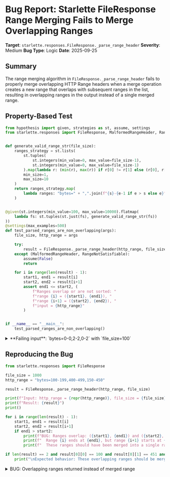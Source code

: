 # Bug Report: Starlette FileResponse Range Merging Fails to Merge Overlapping Ranges

**Target**: `starlette.responses.FileResponse._parse_range_header`
**Severity**: Medium
**Bug Type**: Logic
**Date**: 2025-09-25

## Summary

The range merging algorithm in `FileResponse._parse_range_header` fails to properly merge overlapping HTTP Range headers when a merge operation creates a new range that overlaps with subsequent ranges in the list, resulting in overlapping ranges in the output instead of a single merged range.

## Property-Based Test

```python
from hypothesis import given, strategies as st, assume, settings
from starlette.responses import FileResponse, MalformedRangeHeader, RangeNotSatisfiable


def generate_valid_range_str(file_size):
    ranges_strategy = st.lists(
        st.tuples(
            st.integers(min_value=0, max_value=file_size-1),
            st.integers(min_value=0, max_value=file_size-1)
        ).map(lambda r: (min(r), max(r)) if r[0] != r[1] else (r[0], r[0]+1 if r[0] < file_size - 1 else r[0])),
        min_size=1,
        max_size=10
    )
    return ranges_strategy.map(
        lambda ranges: "bytes=" + ",".join(f"{s}-{e-1 if e > s else e}" for s, e in ranges)
    )


@given(st.integers(min_value=100, max_value=10000).flatmap(
    lambda fs: st.tuples(st.just(fs), generate_valid_range_str(fs))
))
@settings(max_examples=500)
def test_parsed_ranges_are_non_overlapping(args):
    file_size, http_range = args

    try:
        result = FileResponse._parse_range_header(http_range, file_size)
    except (MalformedRangeHeader, RangeNotSatisfiable):
        assume(False)
        return

    for i in range(len(result) - 1):
        start1, end1 = result[i]
        start2, end2 = result[i+1]
        assert end1 <= start2, (
            f"Ranges overlap or are not sorted: "
            f"range {i} = ({start1}, {end1}), "
            f"range {i+1} = ({start2}, {end2}), "
            f"input = {http_range}"
        )


if __name__ == "__main__":
    test_parsed_ranges_are_non_overlapping()
```

<details>

<summary>
**Failing input**: `bytes=0-0,2-2,0-2` with `file_size=100`
</summary>
```
Traceback (most recent call last):
  File "/home/npc/pbt/agentic-pbt/worker_/51/hypo.py", line 44, in <module>
    test_parsed_ranges_are_non_overlapping()
    ~~~~~~~~~~~~~~~~~~~~~~~~~~~~~~~~~~~~~~^^
  File "/home/npc/pbt/agentic-pbt/worker_/51/hypo.py", line 20, in test_parsed_ranges_are_non_overlapping
    lambda fs: st.tuples(st.just(fs), generate_valid_range_str(fs))
               ^^^
  File "/home/npc/miniconda/lib/python3.13/site-packages/hypothesis/core.py", line 2124, in wrapped_test
    raise the_error_hypothesis_found
  File "/home/npc/pbt/agentic-pbt/worker_/51/hypo.py", line 35, in test_parsed_ranges_are_non_overlapping
    assert end1 <= start2, (
           ^^^^^^^^^^^^^^
AssertionError: Ranges overlap or are not sorted: range 0 = (0, 3), range 1 = (2, 3), input = bytes=0-0,2-2,0-2
Falsifying example: test_parsed_ranges_are_non_overlapping(
    args=(100, 'bytes=0-0,2-2,0-2'),
)
Explanation:
    These lines were always and only run by failing examples:
        /home/npc/pbt/agentic-pbt/worker_/51/hypo.py:36
```
</details>

## Reproducing the Bug

```python
from starlette.responses import FileResponse

file_size = 1000
http_range = "bytes=100-199,400-499,150-450"

result = FileResponse._parse_range_header(http_range, file_size)

print(f"Input: http_range = {repr(http_range)}, file_size = {file_size}")
print(f"Result: {result}")
print()

for i in range(len(result) - 1):
    start1, end1 = result[i]
    start2, end2 = result[i+1]
    if end1 > start2:
        print(f"BUG: Ranges overlap: ({start1}, {end1}) and ({start2}, {end2})")
        print(f"  Range {i} ends at {end1}, but range {i+1} starts at {start2}")
        print(f"  These ranges should have been merged into a single range")

if len(result) == 2 and result[0][0] == 100 and result[0][1] == 451 and result[1][0] == 400 and result[1][1] == 500:
    print("\nExpected behavior: These overlapping ranges should be merged into [(100, 500)]")
```

<details>

<summary>
BUG: Overlapping ranges returned instead of merged range
</summary>
```
Input: http_range = 'bytes=100-199,400-499,150-450', file_size = 1000
Result: [(100, 451), (400, 500)]

BUG: Ranges overlap: (100, 451) and (400, 500)
  Range 0 ends at 451, but range 1 starts at 400
  These ranges should have been merged into a single range

Expected behavior: These overlapping ranges should be merged into [(100, 500)]
```
</details>

## Why This Is A Bug

This violates expected behavior in several ways:

1. **Violates code intent**: The code has a comment "# Merge ranges" at line 492 and contains explicit logic to merge overlapping ranges, showing clear intent to merge.

2. **Violates RFC 7233**: The HTTP specification (RFC 7233 Section 4.1) states that servers "MAY coalesce any of the ranges that overlap" and recommends coalescing overlapping ranges for efficiency. The specification also notes security considerations about "egregious range requests" with overlapping ranges.

3. **Breaks invariant**: The function returns overlapping ranges when it should return non-overlapping, sorted ranges. This violates the expected postcondition that ranges in the output should not overlap.

4. **Algorithm flaw**: The bug occurs because when the algorithm merges a range with an earlier range in the result list (line 503), it immediately breaks without checking if the newly merged range now overlaps with subsequent ranges. The algorithm needs to continue checking and merging until no more overlaps exist.

5. **Inefficiency**: Returning overlapping ranges forces the server to send redundant data in multipart responses, wasting bandwidth and processing time.

## Relevant Context

The bug manifests when:
1. Three or more ranges are provided in the HTTP Range header
2. A later range (e.g., `150-450`) overlaps with an earlier range (e.g., `100-199`)
3. After merging, the combined range (e.g., `100-451`) now overlaps with another range (e.g., `400-500`)
4. The algorithm stops after the first merge and doesn't detect the new overlap

The comment at line 500 `# THIS IS NOT REACHED!` indicates awareness of dead code, suggesting the algorithm may have been incompletely implemented.

Code location: `/home/npc/pbt/agentic-pbt/envs/starlette_env/lib/python3.13/site-packages/starlette/responses.py:492-508`

## Proposed Fix

```diff
--- a/starlette/responses.py
+++ b/starlette/responses.py
@@ -491,17 +491,26 @@ class FileResponse(Response):

         # Merge ranges
         result: list[tuple[int, int]] = []
         for start, end in ranges:
-            for p in range(len(result)):
-                p_start, p_end = result[p]
-                if start > p_end:
-                    continue
-                elif end < p_start:
-                    result.insert(p, (start, end))  # THIS IS NOT REACHED!
-                    break
-                else:
-                    result[p] = (min(start, p_start), max(end, p_end))
-                    break
-            else:
-                result.append((start, end))
+            # Keep merging until no more overlaps
+            merged = False
+            i = 0
+            while i < len(result):
+                p_start, p_end = result[i]
+                if end < p_start:
+                    # Insert before this range
+                    result.insert(i, (start, end))
+                    merged = True
+                    break
+                elif start <= p_end:
+                    # Overlaps - merge and continue checking
+                    start = min(start, p_start)
+                    end = max(end, p_end)
+                    result.pop(i)
+                    # Don't increment i, check same position again
+                else:
+                    # No overlap, check next
+                    i += 1
+
+            if not merged:
+                result.append((start, end))

         return result
```